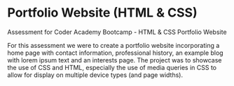 # Portfolio Website (HTML & CSS)
Assessment for Coder Academy Bootcamp - HTML &amp; CSS Portfolio Website

For this assessment we were to create a portfolio website incorporating a home page with contact information, professional history, an example blog with lorem ipsum text and an interests page. The project was to showcase the use of CSS and HTML, especially the use of media queries in CSS to allow for display on multiple device types (and page widths).
